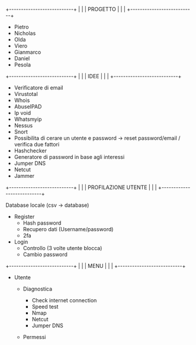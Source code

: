 +---------------------------+
|                           |
|         PROGETTO          |
|                           |
+---------------------------+
 
- Pietro
- Nicholas
- Olda
- Viero
- Gianmarco
- Daniel
- Pesola


+---------------------------+
|                           |
|           IDEE            |
|                           |
+---------------------------+

- Verificatore di email
- Virustotal
- Whois
- AbuseIPAD
- Ip void
- Whatsmyip
- Nessus
- Snort
- Possibilita di cerare un utente e password -> reset password/email / verifica due fattori
- Hashchecker
- Generatore di password in base agli interessi
- Jumper DNS
- Netcut
- Jammer


+---------------------------+
|                           |
|    PROFILAZIONE UTENTE    |
|                           |
+---------------------------+

Database locale (csv -> database)
- Register
    - Hash password
    - Recupero dati (Username/password)
    - 2fa
- Login
    - Controllo (3 volte utente blocca)
    - Cambio password


+---------------------------+
|                           |
|           MENU            |
|                           |
+---------------------------+

- Utente
    - Diagnostica
        - Check internet connection
        - Speed test
        - Nmap
        - Netcut
        - Jumper DNS
        




    - Permessi

















